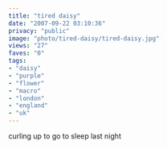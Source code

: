 ```yaml
---
title: "tired daisy"
date: "2007-09-22 03:10:36"
privacy: "public"
image: "photo/tired-daisy/tired-daisy.jpg"
views: "27"
faves: "0"
tags:
- "daisy"
- "purple"
- "flower"
- "macro"
- "london"
- "england"
- "uk"
---
```

curling up to go to sleep last night
